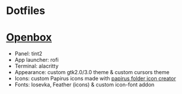 # Dotfiles
# [Openbox](https://github.com/Myagko/dotfiles/tree/main/openbox/Gruvbox)
- Panel: tint2
- App launcher: rofi
- Terminal: alacritty
- Appearance: custom gtk2.0/3.0 theme & custom cursors theme 
- Icons: custom Papirus icons made with [papirus folder icon creator](https://github.com/Adapta-Projects/Papirus-Folder-Icon-Creator)
- Fonts: Iosevka, Feather (icons) & custom icon-font addon
